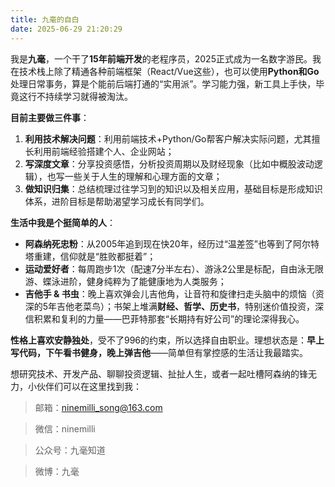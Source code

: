 ```yaml
---
title: 九毫的自白
date: 2025-06-29 21:20:29
---
```


我是**九毫**，一个干了**15年前端开发**的老程序员，2025正式成为一名数字游民。我在技术栈上除了精通各种前端框架（React/Vue这些），也可以使用**Python和Go**处理日常事务，算是个能前后端打通的“实用派”。学习能力强，新工具上手快，毕竟这行不持续学习就得被淘汰。

**目前主要做三件事**：  
1. **利用技术解决问题**：利用前端技术+Python/Go帮客户解决实际问题，尤其擅长利用前端经验搭建个人、企业网站；  
2. **写深度文章**：分享投资感悟，分析投资周期以及财经现象（比如中概股波动逻辑），也写一些关于人生的理解和心理方面的文章；
3. **做知识归集**：总结梳理过往学习到的知识以及相关应用，基础目标是形成知识体系，进阶目标是帮助渴望学习成长有同学们。

**生活中我是个挺简单的人**：  
- **阿森纳死忠粉**：从2005年追到现在快20年，经历过“温差签”也等到了阿尔特塔重建，信仰就是“胜败都挺着”；  
- **运动爱好者**：每周跑步1次（配速7分半左右）、游泳2公里是标配，自由泳无限游、蝶泳进阶，健身纯粹为了能健康地为人类服务；  
- **吉他手 & 书虫**：晚上喜欢弹会儿吉他角，让音符和旋律扫走头脑中的烦恼（资深的5年吉他老菜鸟）；书架上堆满**财经、哲学、历史书**，特别迷价值投资，深信积累和复利的力量——巴菲特那套“长期持有好公司”的理论深得我心。

**性格上喜欢安静独处**，受不了996的约束，所以选择自由职业。理想状态是：**早上写代码，下午看书健身，晚上弹吉他**——简单但有掌控感的生活让我最踏实。  


想研究技术、开发产品、聊聊投资逻辑、扯扯人生，或者一起吐槽阿森纳的锋无力，小伙伴们可以在这里找到我：

> 邮箱：ninemilli_song@163.com

> 微信：ninemilli

> 公众号：九毫知道

> 微博：九毫
